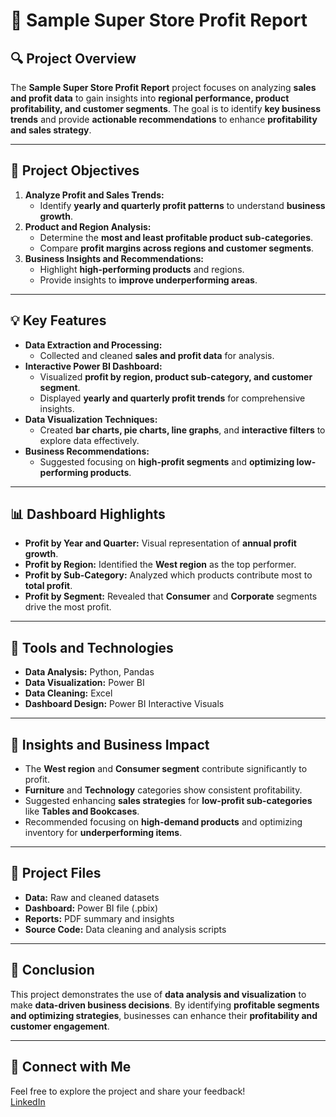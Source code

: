 # 📝 Sample Super Store Profit Report  

## 🔍 Project Overview  
The **Sample Super Store Profit Report** project focuses on analyzing **sales and profit data** to gain insights into **regional performance, product profitability, and customer segments**. The goal is to identify **key business trends** and provide **actionable recommendations** to enhance **profitability and sales strategy**.  

---

## 📂 Project Objectives  
1. **Analyze Profit and Sales Trends:**  
   - Identify **yearly and quarterly profit patterns** to understand **business growth**.  
2. **Product and Region Analysis:**  
   - Determine the **most and least profitable product sub-categories**.  
   - Compare **profit margins across regions and customer segments**.  
3. **Business Insights and Recommendations:**  
   - Highlight **high-performing products** and regions.  
   - Provide insights to **improve underperforming areas**.  

---

## 💡 Key Features  
- **Data Extraction and Processing:**  
  - Collected and cleaned **sales and profit data** for analysis.  
- **Interactive Power BI Dashboard:**  
  - Visualized **profit by region, product sub-category, and customer segment**.  
  - Displayed **yearly and quarterly profit trends** for comprehensive insights.  
- **Data Visualization Techniques:**  
  - Created **bar charts, pie charts, line graphs**, and **interactive filters** to explore data effectively.  
- **Business Recommendations:**  
  - Suggested focusing on **high-profit segments** and **optimizing low-performing products**.  

---

## 📊 Dashboard Highlights  
- **Profit by Year and Quarter:** Visual representation of **annual profit growth**.  
- **Profit by Region:** Identified the **West region** as the top performer.  
- **Profit by Sub-Category:** Analyzed which products contribute most to **total profit**.  
- **Profit by Segment:** Revealed that **Consumer** and **Corporate** segments drive the most profit.  

---

## 🔧 Tools and Technologies  
- **Data Analysis:** Python, Pandas  
- **Data Visualization:** Power BI  
- **Data Cleaning:** Excel  
- **Dashboard Design:** Power BI Interactive Visuals  

---

## 🚀 Insights and Business Impact  
- The **West region** and **Consumer segment** contribute significantly to profit.  
- **Furniture** and **Technology** categories show consistent profitability.  
- Suggested enhancing **sales strategies** for **low-profit sub-categories** like **Tables and Bookcases**.  
- Recommended focusing on **high-demand products** and optimizing inventory for **underperforming items**.  

---

## 📂 Project Files  
- **Data:** Raw and cleaned datasets  
- **Dashboard:** Power BI file (.pbix)  
- **Reports:** PDF summary and insights  
- **Source Code:** Data cleaning and analysis scripts  

---

## 🌟 Conclusion  
This project demonstrates the use of **data analysis and visualization** to make **data-driven business decisions**. By identifying **profitable segments and optimizing strategies**, businesses can enhance their **profitability and customer engagement**.  

---

## 🔗 Connect with Me  
Feel free to explore the project and share your feedback!  
[LinkedIn](https://www.linkedin.com/in/pasupuleti-sailaja-657514221/)  
```
